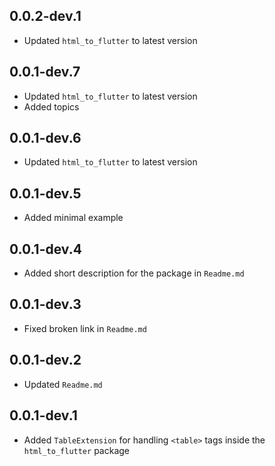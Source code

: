 ## 0.0.2-dev.1

- Updated `html_to_flutter` to latest version

## 0.0.1-dev.7

- Updated `html_to_flutter` to latest version
- Added topics

## 0.0.1-dev.6

- Updated `html_to_flutter` to latest version

## 0.0.1-dev.5

- Added minimal example

## 0.0.1-dev.4

- Added short description for the package in `Readme.md`

## 0.0.1-dev.3

- Fixed broken link in `Readme.md`

## 0.0.1-dev.2

- Updated `Readme.md`

## 0.0.1-dev.1

- Added `TableExtension` for handling `<table>` tags inside the `html_to_flutter` package
